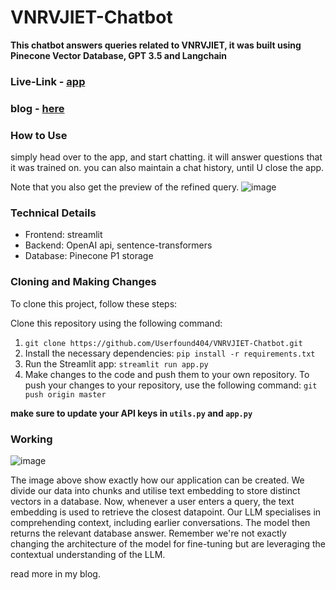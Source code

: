 # VNRVJIET-Chatbot

**This chatbot answers queries related to VNRVJIET, it was built using Pinecone Vector Database, GPT 3.5 and Langchain**

### Live-Link - [app](https://askvnrvjiet.streamlit.app/)
### blog - [here](https://medium.com/@swheatdreamz/how-chatgpt-took-chatbots-to-a-new-realm-28e0c7459502)

### How to Use
simply head over to the app, and start chatting. it will answer questions that it was trained on.
you can also maintain a chat history, until U close the app.

Note that you also get the preview of the refined query.
![image](https://github.com/Userfound404/VNRVJIET-Chatbot/assets/97509220/0f0e0690-2b18-4fd7-ac09-d93a22070c95)


### Technical Details
- Frontend: streamlit
- Backend: OpenAI api, sentence-transformers
- Database: Pinecone P1 storage

### Cloning and Making Changes
To clone this project, follow these steps:

Clone this repository using the following command:

1. `git clone https://github.com/Userfound404/VNRVJIET-Chatbot.git`
2. Install the necessary dependencies: `pip install -r requirements.txt`
3. Run the Streamlit app:
`streamlit run app.py`
4. Make changes to the code and push them to your own repository. To push your changes to your repository, use the following command:
`git push origin master`

  
**make sure to update your API keys in `utils.py` and `app.py`**

### Working
![image](https://github.com/Userfound404/VNRVJIET-Chatbot/assets/97509220/b35edb6f-7f5d-4011-b486-075fd1ecc2cc)

The image above show exactly how our application can be created. We divide our data into chunks and utilise text embedding to store distinct vectors in a database. Now, whenever a user enters a query, the text embedding is used to retrieve the closest datapoint. Our LLM specialises in comprehending context, including earlier conversations. The model then returns the relevant database answer.
Remember we're not exactly changing the architecture of the model for fine-tuning but are leveraging the contextual understanding of the LLM.

read more in my blog.
